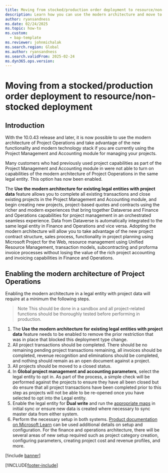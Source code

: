 ```yaml
---
title: Moving from stocked/production order deployment to resource/non-stocked
description: Learn how you can use the modern architecture and move to the resource/non-stocked deployment if you have a legal entity that is currently using the stocked/production order deployment. 
author: ryansandness 
ms.date: 02/24/2025
ms.topic: how-to
ms.custom: 
  - bap-template
ms.reviewer: johnmichalak
ms.search.region: Global
ms.author: ryansandness
ms.search.validFrom: 2025-02-24 
ms.dyn365.ops.version: 
---
```

# Moving from a stocked/production order deployment to resource/non-stocked deployment

## Introduction

With the 10.0.43 release and later, it is now possible to use the modern architecture of Project Operations and take advantage of the new functionality and modern technology stack if you are currently using the Project Management and Accounting module for managing your projects.

Many customers who had previously used project capabilities as part of the Project Management and Accounting module in were not able to turn on capabilities of the modern architecture of Project Ooperations in the same legal entity. This option has now been enabled.

The **Use the modern architecture for existing legal entities with project data** feature allows you to complete all existing transactions and close existing projects in the Project Management and Accounting module, and begin creating new projects, project-based quotes and contracts using the richer and modern experiences that bring together Dataverse and Finance and Operations capabilities for project management in an orchestrated seamless experience. Data from Dataverse is automatically integrated to the same legal entity in Finance and Operations and vice versa. Adopting the modern architecture will allow you to take advantage of the new project contract structure, sales process, functionality in project planning using Microsoft Project for the Web, resource management using Unified Resource Management, transaction models, subcontracting and proforma invoice processes without losing the value of the rich project accounting and invoicing capabilities in Finance and Operations.

## Enabling the modern architecture of Project Operations

Enabling the modern architecture in a legal entity with project data will require at a minimum the following steps. 

> Note
> This should be done in a sandbox and all project-related functions should be thoroughly tested before performing in production.

1. The **Use the modern architecture for existing legal entities with project data** feature needs to be enabled to remove the prior restriction that was in place that blocked this deployment type change.
2. All project transactions should be completed. There should be no remaining pending project transactions remaining, all invoices should be completed, revenue recognition and eliminations should be completed, and nothing should remain as an open document against a project.
3. All projects should be moved to a closed status.
4. In **Global project management and accounting parameters**, select the legal entity to opt in. As part of the process, a simple check will be performed against the projects to ensure they have all been closed but do ensure that all project transactions have been completed prior to this step as projects will not be able to be re-opened once you have selected to opt into the Legal entity.
5. Enable the legal entity for **Dual write** and run the [appropriate maps](../environment/resource-dual-write-maps) in initial sync or ensure new data is created where necessary to sync master data from either system.
6. Perform the necessary setup in both systems. [Product documentation on Microsoft Learn](../environment/project-operations-integrated-deployment-overview) can be used additional details on setup and configuration. For the finance and operations architecture, there will be several areas of new setup required such as project category creation, configuring parameters, creating project cost and revenue profiles, and more.

[!include [banner](../includes/banner.md)]


[!INCLUDE[footer-include](../includes/footer-banner.md)]
